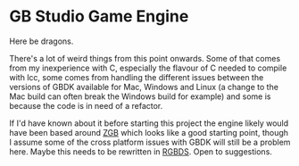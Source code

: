 # GB Studio Game Engine

Here be dragons.

There's a lot of weird things from this point onwards. Some of that comes from my inexperience with C, especially the flavour of C needed to compile with lcc, some comes from handling the different issues between the versions of GBDK available for Mac, Windows and Linux (a change to the Mac build can often break the Windows build for example) and some is because the code is in need of a refactor.

If I'd have known about it before starting this project the engine likely would have been based around [ZGB](https://github.com/Zal0/ZGB) which looks like a good starting point, though I assume some of the cross platform issues with GBDK will still be a problem here. Maybe this needs to be rewritten in [RGBDS](https://github.com/rednex/rgbds). Open to suggestions.
